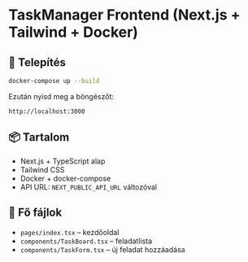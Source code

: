 # TaskManager Frontend (Next.js + Tailwind + Docker)

## 🚀 Telepítés

```bash
docker-compose up --build
```

Ezután nyisd meg a böngészőt:

```
http://localhost:3000
```

## 📦 Tartalom

- Next.js + TypeScript alap
- Tailwind CSS
- Docker + docker-compose
- API URL: `NEXT_PUBLIC_API_URL` változóval

## 📁 Fő fájlok

- `pages/index.tsx` – kezdőoldal
- `components/TaskBoard.tsx` – feladatlista
- `components/TaskForm.tsx` – új feladat hozzáadása
